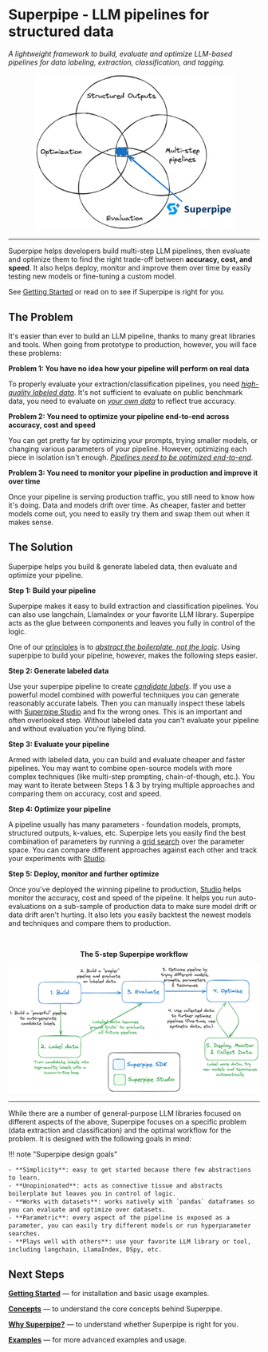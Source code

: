 # Superpipe - LLM pipelines for structured data

_A lightweight framework to build, evaluate and optimize LLM-based pipelines for data labeling, extraction, classification, and tagging._

<p align="center"><img src="./assets/superpipe_venn.png" style="width: 400px;" /></p>

<hr>

Superpipe helps developers build multi-step LLM pipelines, then evaluate and optimize them to find the right trade-off between **accuracy, cost, and speed**. It also helps deploy, monitor and improve them over time by easily testing new models or fine-tuning a custom model.

See [Getting Started](./start) or read on to see if Superpipe is right for you.

## The Problem

It's easier than ever to build an LLM pipeline, thanks to many great libraries and tools. When going from prototype to production, however, you will face these problems:

**Problem 1: You have no idea how your pipeline will perform on real data**

To properly evaluate your extraction/classification pipelines, you need <u>_high-quality labeled data_</u>. It's not sufficient to evaluate on public benchmark data, you need to evaluate on <u>_your own data_</u> to reflect true accuracy.

**Problem 2: You need to optimize your pipeline end-to-end across accuracy, cost and speed**

You can get pretty far by optimizing your prompts, trying smaller models, or changing various parameters of your pipeline. However, optimizing each piece in isolation isn't enough. <u>_Pipelines need to be optimized end-to-end_</u>.

**Problem 3: You need to monitor your pipeline in production and improve it over time**

Once your pipeline is serving production traffic, you still need to know how it's doing. Data and models drift over time. As cheaper, faster and better models come out, you need to easily try them and swap them out when it makes sense.

## The Solution

Superpipe helps you build & generate labeled data, then evaluate and optimize your pipeline.

**Step 1: Build your pipeline**

Superpipe makes it easy to build extraction and classification pipelines. You can also use langchain, LlamaIndex or your favorite LLM library. Superpipe acts as the glue between components and leaves you fully in control of the logic.

One of our [principles](./principles) is to <u>_abstract the boilerplate, not the logic_</u>. Using superpipe to build your pipeline, however, makes the following steps easier.

**Step 2: Generate labeled data**

Use your superpipe pipeline to create <u>_candidate labels_</u>. If you use a powerful model combined with powerful techniques you can generate reasonably accurate labels. Then you can manually inspect these labels with [Superpipe Studio](./studio) and fix the wrong ones. This is an important and often overlooked step. Without labeled data you can't evaluate your pipeline and without evaluation you're flying blind.

**Step 3: Evaluate your pipeline**

Armed with labeled data, you can build and evaluate cheaper and faster pipelines. You may want to combine open-source models with more complex techniques (like multi-step prompting, chain-of-though, etc.). You may want to iterate between Steps 1 & 3 by trying multiple approaches and comparing them on accuracy, cost and speed.

**Step 4: Optimize your pipeline**

A pipeline usually has many parameters - foundation models, prompts, structured outputs, k-values, etc. Superpipe lets you easily find the best combination of parameters by running a [grid search](./using/grid_search) over the parameter space. You can compare different approaches against each other and track your experiments with [Studio](./studio).

**Step 5: Deploy, monitor and further optimize**

Once you've deployed the winning pipeline to production, [Studio](./studio) helps monitor the accuracy, cost and speed of the pipeline. It helps you run auto-evaluations on a sub-sample of production data to make sure model drift or data drift aren't hurting. It also lets you easily backtest the newest models and techniques and compare them to production.

<br>
<p align="center"><b>The 5-step Superpipe workflow</b></p>
<p align="center"><img src="./overview.png" style="width: 800px;" /></p>

<hr>

While there are a number of general-purpose LLM libraries focused on different aspects of the above, Superpipe focuses on a specific problem (data extraction and classification) and the optimal workflow for the problem. It is designed with the following goals in mind:

!!! note "Superpipe design goals"

    - **Simplicity**: easy to get started because there few abstractions to learn.
    - **Unopinionated**: acts as connective tissue and abstracts boilerplate but leaves you in control of logic.
    - **Works with datasets**: works natively with `pandas` dataframes so you can evaluate and optimize over datasets.
    - **Parametric**: every aspect of the pipeline is exposed as a parameter, you can easily try different models or run hyperparameter searches.
    - **Plays well with others**: use your favorite LLM library or tool, including langchain, LlamaIndex, DSpy, etc.

## Next Steps

[**Getting Started**](./start) &mdash; for installation and basic usage examples.

[**Concepts**](./concepts) &mdash; to understand the core concepts behind Superpipe.

[**Why Superpipe?**](./why) &mdash; to understand whether Superpipe is right for you.

[**Examples**](./examples) &mdash; for more advanced examples and usage.
